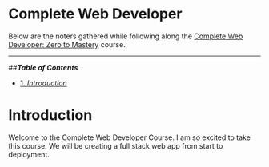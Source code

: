 # Complete Web Developer

Below are the noters gathered while following along the [Complete Web Developer: Zero to Mastery](https://academy.zerotomastery.io/courses/enrolled/697434) course.

*************************************************************************************************************

##__*Table of Contents*__
- [1. *Introduction*](#Introduction)

# __Introduction__
Welcome to the Complete Web Developer Course. I am so excited to take this course. We will be creating a full stack web app from start to deployment.